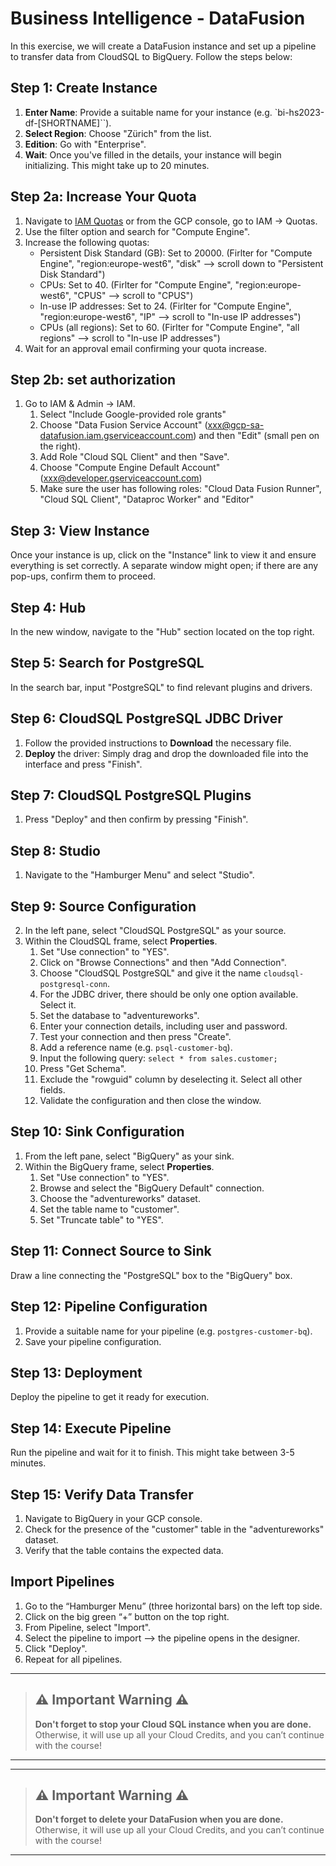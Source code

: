 # Business Intelligence - DataFusion

In this exercise, we will create a DataFusion instance and set up a pipeline to transfer data from CloudSQL to BigQuery. Follow the steps below:

## Step 1: Create Instance

1. **Enter Name**: Provide a suitable name for your instance (e.g. `bi-hs2023-df-[SHORTNAME]``).
2. **Select Region**: Choose "Zürich" from the list.
3. **Edition**: Go with "Enterprise".
4. **Wait**: Once you've filled in the details, your instance will begin initializing. This might take up to 20 minutes.

## Step 2a: Increase Your Quota

1. Navigate to [IAM Quotas](https://console.cloud.google.com/iam-admin/quotas) or from the GCP console, go to IAM → Quotas.
2. Use the filter option and search for "Compute Engine".
3. Increase the following quotas:
   - Persistent Disk Standard (GB): Set to 20000. (Firlter for "Compute Engine", "region:europe-west6", "disk" --> scroll down to "Persistent Disk Standard")
   - CPUs: Set to 40. (Firlter for "Compute Engine", "region:europe-west6", "CPUS" --> scroll to "CPUS")
   - In-use IP addresses: Set to 24. (Firlter for "Compute Engine", "region:europe-west6", "IP" --> scroll to "In-use IP addresses")
   - CPUs (all regions): Set to 60. (Firlter for "Compute Engine", "all regions" --> scroll to "In-use IP addresses")
4. Wait for an approval email confirming your quota increase.

## Step 2b: set authorization

1. Go to IAM & Admin → IAM.
   1. Select "Include Google-provided role grants"
   2. Choose "Data Fusion Service Account" (xxx@gcp-sa-datafusion.iam.gserviceaccount.com) and then "Edit" (small pen on the right).
   3. Add Role "Cloud SQL Client" and then "Save".
   4. Choose "Compute Engine Default Account" (xxx@developer.gserviceaccount.com)
   5. Make sure the user has following roles: "Cloud Data Fusion Runner", "Cloud SQL Client", "Dataproc Worker" and "Editor"

## Step 3: View Instance

Once your instance is up, click on the "Instance" link to view it and ensure everything is set correctly. A separate window might open; if there are any pop-ups, confirm them to proceed.

## Step 4: Hub

In the new window, navigate to the "Hub" section located on the top right.

## Step 5: Search for PostgreSQL

In the search bar, input "PostgreSQL" to find relevant plugins and drivers.

## Step 6: CloudSQL PostgreSQL JDBC Driver

1. Follow the provided instructions to **Download** the necessary file.
2. **Deploy** the driver: Simply drag and drop the downloaded file into the interface and press "Finish".

## Step 7: CloudSQL PostgreSQL Plugins

1. Press "Deploy" and then confirm by pressing "Finish".

## Step 8: Studio

1. Navigate to the "Hamburger Menu" and select "Studio".

## Step 9: Source Configuration

2. In the left pane, select "CloudSQL PostgreSQL" as your source.
3. Within the CloudSQL frame, select **Properties**.
   1. Set "Use connection" to "YES".
   2. Click on "Browse Connections" and then "Add Connection".
   3. Choose "CloudSQL PostgreSQL" and give it the name `cloudsql-postgresql-conn`.
   4. For the JDBC driver, there should be only one option available. Select it.
   5. Set the database to "adventureworks".
   6. Enter your connection details, including user and password.
   7. Test your connection and then press "Create".
   8. Add a reference name (e.g. `psql-customer-bq`).
   9. Input the following query: `select * from sales.customer;`
   10. Press "Get Schema".
   11. Exclude the "rowguid" column by deselecting it. Select all other fields.
   12. Validate the configuration and then close the window.

## Step 10: Sink Configuration

1. From the left pane, select "BigQuery" as your sink.
2. Within the BigQuery frame, select **Properties**.
   1. Set "Use connection" to "YES".
   2. Browse and select the "BigQuery Default" connection.
   3. Choose the "adventureworks" dataset.
   4. Set the table name to "customer".
   5. Set "Truncate table" to "YES".

## Step 11: Connect Source to Sink

Draw a line connecting the "PostgreSQL" box to the "BigQuery" box.

## Step 12: Pipeline Configuration

1. Provide a suitable name for your pipeline (e.g. `postgres-customer-bq`).
2. Save your pipeline configuration.

## Step 13: Deployment

Deploy the pipeline to get it ready for execution.

## Step 14: Execute Pipeline

Run the pipeline and wait for it to finish. This might take between 3-5 minutes.

## Step 15: Verify Data Transfer

1. Navigate to BigQuery in your GCP console.
2. Check for the presence of the "customer" table in the "adventureworks" dataset.
3. Verify that the table contains the expected data.

## Import Pipelines

1. Go to the “Hamburger Menu” (three horizontal bars) on the left top side.
2. Click on the big green “+” button on the top right.
3. From Pipeline, select "Import".
4. Select the pipeline to import —> the pipeline opens in the designer.
5. Click "Deploy".
6. Repeat for all pipelines.

---

> ## **⚠️ Important Warning ⚠️**
> 
> **Don't forget to stop your Cloud SQL instance when you are done.** Otherwise, it will use up all your Cloud Credits, and you can’t continue with the course!

---

---

> ## **⚠️ Important Warning ⚠️**
> 
> **Don't forget to delete your DataFusion when you are done.** Otherwise, it will use up all your Cloud Credits, and you can’t continue with the course!

---
